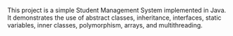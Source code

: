 This project is a simple Student Management System implemented in Java.
It demonstrates the use of abstract classes, inheritance, interfaces, static variables, inner classes, polymorphism, arrays, and multithreading.
